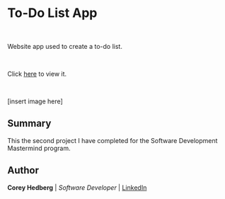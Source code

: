 # To-Do List App

<br>

Website app used to create a to-do list.

<br>

Click [here](###) to view it.

<br>

[insert image here]

## Summary

This the second project I have completed for the Software Development Mastermind program.

## Author

**Corey Hedberg** | _Software Developer_ | [LinkedIn](https://www.linkedin.com/in/coreyhedberg/)
